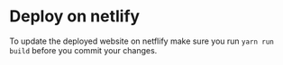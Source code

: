 # Deploy on netlify

To update the deployed website on netflify make sure you run `yarn run build` before you commit your changes.
